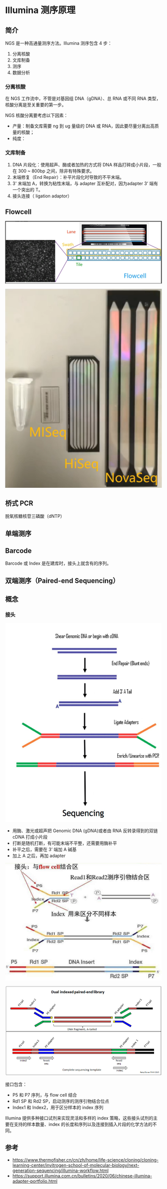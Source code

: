 # Illumina 测序原理

## 简介

NGS 是一种高通量测序方法。Illumina 测序包含 4 步：

1. 分离核酸
2. 文库制备
3. 测序
4. 数据分析

### 分离核酸

在 NGS 工作流中，不管是对基因组 DNA（gDNA）、总 RNA 或不同 RNA 类型，核酸分离是至关重要的第一步。

NGS 核酸分离要考虑以下因素：

- 产量：制备文库需要 ng 到 ug 量级的 DNA 或 RNA，因此要尽量分离出高质量的核酸；
- 纯度：

### 文库制备

1. DNA 片段化：使用超声、酶或者加热的方式将 DNA 样品打碎成小片段，一般在 300 ~ 800bp 之间，除非有特殊要求。
2. 末端修复（End Repair）：补平片段化时导致的不平末端。
3. 3' 末端加 A，转换为粘性末端，与 adapter 互补配对，因为adapter 3‘ 端有一个突出的 T。
4. 接头连接（ ligation adaptor）

## Flowcell

![](images/2023-03-24-19-13-36.png)

![](images/2023-03-24-19-15-07.png)


## 桥式 PCR

脱氧核糖核苷三磷酸（dNTP）

## 单端测序

## Barcode

Barcode 或 Index 是在建库时，接头上就含有的序列。

## 双端测序（Paired-end Sequencing）

## 概念

### 接头

![](images/2023-03-24-18-54-57.png)

- 用酶、激光或超声把 Genomic DNA (gDNA)或者由 RNA 反转录得到的双链 cDNA 打成小片段
- 打断是随机打断，有可能末端不平整，还需要用酶补平
- 补平之后，需要在 3’ 端加 A 碱基
- 加上 A 之后，再加 adapter

![](images/2023-03-24-18-58-48.png)


![](images/2023-03-24-19-03-38.png)

接口包含：

- P5 和 P7 序列，与 flow cell 结合
- Rd1 SP 和 Rd2 SP，启动测序的测序引物结合位点
- Index1 和 Index2，用于区分样本的 index 序列

Illumina 提供多种接口试剂来实现灵活和多样的 index 策略，这些接头试剂的主要在支持的样本数量、index 的长度和序列以及连接到插入片段的化学方法的不同。



## 参考

- https://www.thermofisher.cn/cn/zh/home/life-science/cloning/cloning-learning-center/invitrogen-school-of-molecular-biology/next-generation-sequencing/illumina-workflow.html
- https://support.illumina.com.cn/bulletins/2020/06/chinese-illumina-adapter-portfolio.html